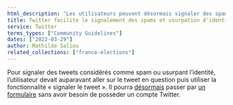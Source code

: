 ```yaml
---
html_description: "Les utilisateurs peuvent désormais signaler des spams ou des tweets d'usurpation d'identité à l'aide d'un formulaire sans avoir besoin d'un compte Twitter."
title: Twitter facilite le signalement des spams et usurpation d'identité
service: Twitter
terms_types: ["Community Guidelines"]
dates: ["2022-03-29"]
author: Mathilde Saliou
related_collections: ["france-elections"]
---
```


Pour signaler des tweets considérés comme spam ou usurpant l’identité, l’utilisateur devait auparavant aller sur le tweet en question puis utiliser la fonctionnalité « signaler le tweet ». Il pourra [désormais](https://github.com/OpenTermsArchive/france-elections-versions/commit/056ada5513abfade20cd73458e56e41abe2f80cf?short_path=3089779#diff-3089779674bfd306d704d6da138bf9e166d07e8145f5bb30e7998f2fcdf9cdcf) passer par [un formulaire](https://help.twitter.com/fr/forms/authenticity/impersonation) sans avoir besoin de posséder un compte Twitter.
